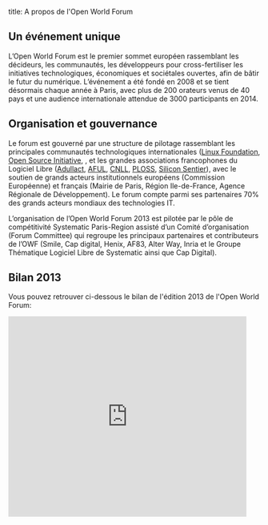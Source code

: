 title: A propos de l'Open World Forum

## Un événement unique

L’Open World Forum est le premier sommet  européen rassemblant les décideurs, les communautés, les développeurs pour cross-fertiliser les initiatives technologiques, économiques et sociétales ouvertes, afin de bâtir le futur du numérique. L’événement a été fondé en 2008 et se tient désormais chaque année à Paris, avec plus de 200 orateurs venus de 40 pays et une audience internationale attendue de 3000 participants en 2014.

## Organisation et gouvernance

Le forum est gouverné par une structure de pilotage rassemblant les principales communautés technologiques internationales ([Linux Foundation](http://www.linuxfoundation.org/), [Open Source Initiative](http://www.opensource.org/), , et les grandes associations francophones du Logiciel Libre ([Adullact](http://www.adullact.org/), [AFUL](http://www.aful.org/), [CNLL](http://www.cnll.fr/), [PLOSS](http://www.ploss.fr/), [Silicon Sentier](http://siliconsentier.org/)), avec le soutien de grands acteurs institutionnels européens (Commission Européenne) et français (Mairie de Paris, Région Ile-de-France, Agence Régionale de Développement). Le forum compte parmi ses partenaires 70% des grands acteurs mondiaux des technologies IT.

L’organisation de l’Open World Forum 2013 est pilotée par le pôle de compétitivité Systematic Paris-Region assisté d’un Comité d’organisation (Forum Committee) qui regroupe les principaux partenaires et contributeurs de l’OWF (Smile, Cap digital, Henix, AF83, Alter Way, Inria et le Groupe Thématique Logiciel Libre de Systematic ainsi que Cap Digital).

## Bilan 2013

Vous pouvez retrouver ci-dessous le bilan de l'édition 2013 de l'Open World Forum:

<iframe src="http://www.slideshare.net/slideshow/embed_code/30905313" width="476" height="400" frameborder="0" marginwidth="0" marginheight="0" scrolling="no"></iframe>

